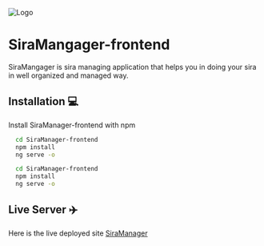 ![Logo](https://firebasestorage.googleapis.com/v0/b/siramanager.appspot.com/o/sira_manager.png?alt=media&token=5ae0f10a-cc09-4464-b511-7547f9ac2011)

# SiraMangager-frontend
SiraMangager is sira managing application that helps you in doing your sira in well organized and managed way.

## Installation 💻

Install SiraManager-frontend with npm

```bash
  cd SiraManager-frontend
  npm install 
  ng serve -o
```
```bash
  cd SiraManager-frontend
  npm install 
  ng serve -o
```

## Live Server ✈️

Here is the live deployed site
[SiraManager](https://siramanager-frontend.herokuapp.com/)

